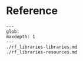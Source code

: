 # Reference

```{toctree}
---
glob:
maxdepth: 1
---
./rf_libraries-libraries.md
./rf_libraries-resources.md
```

